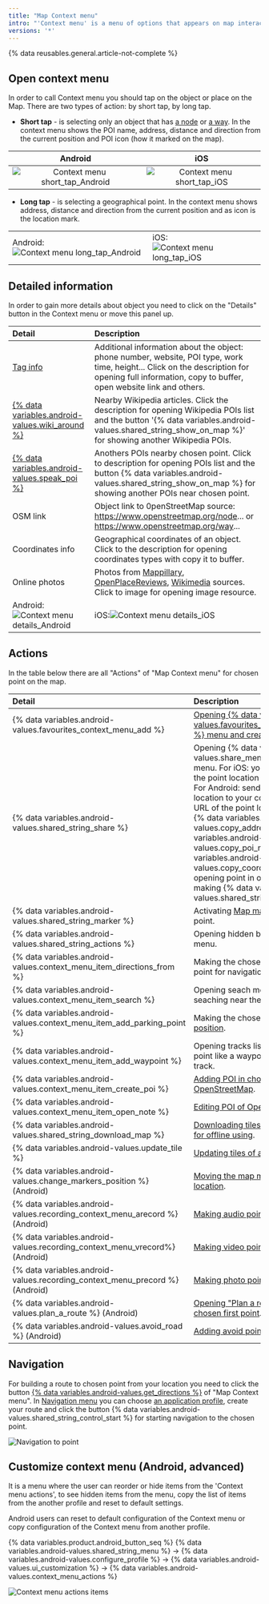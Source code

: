 ```yaml
---
title: "Map Context menu"
intro: "'Context menu' is a menu of options that appears on map interaction such as press on places or objects. The context menu offers the available choices of actions or information related to the selected object."
versions: '*'
---
```

{% data reusables.general.article-not-complete %}

## Open context menu 

In order to call Context menu you should tap on the object or place on the Map. There are two types of action: by short tap, by long tap.

- **Short tap** - is selecting only an object that has [a node](https://wiki.openstreetmap.org/wiki/Node) or [a way](https://wiki.openstreetmap.org/wiki/Way). In the context menu shows the POI name, address, distance and direction from the current position and  POI icon (how it marked on the map). 

| Android | iOS |
|:-------------:|:--------------:|
|![Context menu short_tap_Android](/assets/images/map/map_context_menu_short_tap_android.png) | ![Context menu short_tap_iOS](/assets/images/map/map_context_menu_short_tap_ios.png) |

- **Long tap** - is selecting a geographical point. In the context menu shows address, distance and direction from the current position and as icon is the location mark. 

| |  |
|:---------------|:---------------|
|Android:![Context menu long_tap_Android](/assets/images/map/map_context_menu_long_tap_android.png) | iOS:![Context menu long_tap_iOS](/assets/images/map/map_context_menu_long_tap_ios.png)  |


## Detailed information

In order to gain more details about object you need to click on the "Details" button in the Context menu or move this panel up. 

|**Detail** | **Description** |
|:---------------|:---------------|
|[Tag info](https://taginfo.openstreetmap.org/)| Additional information about the object: phone number, website, POI type, work time, height... Click on the description for opening full information, copy to buffer, open website link and others. |
|[{% data variables.android-values.wiki_around %}](/osmand/plugins/wikipedia)| Nearby Wikipedia articles. Click the description for opening Wikipedia POIs list and the button '{% data variables.android-values.shared_string_show_on_map %}' for showing another Wikipedia POIs.|
|[{% data variables.android-values.speak_poi %}](https://wiki.openstreetmap.org/wiki/Points_of_interest)| Anothers POIs nearby chosen point. Click to description for opening POIs list and the button {% data variables.android-values.shared_string_show_on_map %} for showing another POIs near chosen point. |
|OSM link| Object link to 0penStreetMap source: https://www.openstreetmap.org/node... or https://www.openstreetmap.org/way... |
|Coordinates info| Geographical coordinates of an object. Click to the description for opening coordinates types with copy it to buffer.|
|Online photos| Photos from [Mappillary](/osmand/plugins/mapillary), [OpenPlaceReviews](/osmand/plugins/openplacereviews), [Wikimedia](https://www.wikimedia.org/) sources. Click to image for opening image resource. |
|Android:![Context menu details_Android](/assets/images/map/map_context_menu_details_android.png) | iOS:![Context menu details_iOS](/assets/images/map/map_context_menu_details_ios.png)  |

## Actions

In the table below there are all "Actions" of "Map Context menu" for chosen point on the map. 

|Detail | Description |
|:---------------|:---------------|
|{% data variables.android-values.favourites_context_menu_add %}| [Opening {% data variables.android-values.favourites_context_menu_add %} menu and creating new favorite](/osmand/personal/favourites).  |
|{% data variables.android-values.shared_string_share %}| Opening {% data variables.android-values.share_menu_location %} menu. For iOS: you can send URL of the point location to your contacts. For Android: sendig URL of the point location to your contacts, coping URL of the point location in buffer, {% data variables.android-values.copy_address %}, {% data variables.android-values.copy_poi_name %}, {% data variables.android-values.copy_coordinates %}, opening point in others applications, making {% data variables.android-values.shared_string_qr_code %}. |
|{% data variables.android-values.shared_string_marker %}| Activating [Map marker](/osmand/personal/markers) in chosen point. |
|{% data variables.android-values.shared_string_actions %}| Opening hidden buttons of actions menu. |
|{% data variables.android-values.context_menu_item_directions_from %}| Making the chosen point like Start point for navigation. |
|{% data variables.android-values.context_menu_item_search %}| Opening seach menu and start seaching near the chosen point.|
|{% data variables.android-values.context_menu_item_add_parking_point %}| Making the chosen point like [Parking position](/osmand/plugins/parking). |
|{% data variables.android-values.context_menu_item_add_waypoint %}| Opening tracks list for making the point like a waypoint for the chosen track.|
|{% data variables.android-values.context_menu_item_create_poi %}| [Adding POI in chosen place on OpenStreetMap](/osmand/plugins/osm-editing).|
|{% data variables.android-values.context_menu_item_open_note %}| [Editing POI of OpenStreetMap data](/osmand/plugins/osm-editing).|
|{% data variables.android-values.shared_string_download_map %}| [Downloading tiles of a raster map for offline using](/osmand/map/raster-maps#download--update-tiles).|
|{% data variables.android-values.update_tile %}| [Updating tiles of a raster map ](/osmand/map/raster-maps#download--update-tiles).|
|{% data variables.android-values.change_markers_position %} (Android)| [Moving the map marker to new location](/osmand/personal/markers).|
|{% data variables.android-values.recording_context_menu_arecord %} (Android)| [Making audio point on the map](/osmand/map/point-layers-on-map#audio--video-notes-on-the-map).|
|{% data variables.android-values.recording_context_menu_vrecord%} (Android)| [Making video point on the map](/osmand/map/point-layers-on-map#audio--video-notes-on-the-map).|
|{% data variables.android-values.recording_context_menu_precord %} (Android)| [Making photo point on the map](/osmand/map/point-layers-on-map#audio--video-notes-on-the-map).|
|{% data variables.android-values.plan_a_route %} (Android)| [Opening "Plan a route" tool with chosen first point](/osmand/plan-route/create-route).|
|{% data variables.android-values.avoid_road %} (Android)| [Adding avoid point for navigation](/osmand/navigation/route-navigation).|


## Navigation 

For building a route to chosen point from your location you need to click the button [{% data variables.android-values.get_directions %}](/osmand/navigation/route-navigation) of "Map Context menu". In [Navigation menu](/osmand/navigation/route-navigation) you can choose [an application profile](/osmand/navigation), create your route and click the button {% data variables.android-values.shared_string_control_start %} for starting navigation to the chosen point.

![Navigation to point](/assets/images/map/navigation_to_poi.png)


## Customize context menu (Android, advanced)

It is a menu where the user can reorder or hide items from the 'Context menu actions', to see hidden items from the menu, copy the list of items from the another profile and reset to default settings. 

Android users can reset to default configuration of the Context menu or copy configuration of the Context menu from another profile.

{% data variables.product.android_button_seq %} {% data variables.android-values.shared_string_menu %} → {% data variables.android-values.configure_profile %} → {% data variables.android-values.ui_customization %} → {% data variables.android-values.context_menu_actions %}

![Context menu actions items ](/assets/images/map/customize_actions_menu.png)

 
